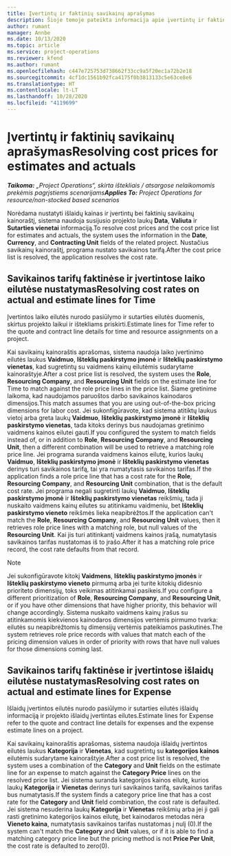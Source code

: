 ```yaml
---
title: Įvertintų ir faktinių savikainų aprašymas
description: Šioje temoje pateikta informacija apie įvertintų ir faktinių savikainų aprašymą.
author: rumant
manager: Annbe
ms.date: 10/13/2020
ms.topic: article
ms.service: project-operations
ms.reviewer: kfend
ms.author: rumant
ms.openlocfilehash: c447e725753d738662f33cc9a5f20ec1a72b2e18
ms.sourcegitcommit: 4cf1dc1561b92fca4175f0b3813133c5e63ce8e6
ms.translationtype: HT
ms.contentlocale: lt-LT
ms.lasthandoff: 10/28/2020
ms.locfileid: "4119699"
---
```

# <a name="resolving-cost-prices-for-estimates-and-actuals"></a><span data-ttu-id="d43cc-103">Įvertintų ir faktinių savikainų aprašymas</span><span class="sxs-lookup"><span data-stu-id="d43cc-103">Resolving cost prices for estimates and actuals</span></span>

<span data-ttu-id="d43cc-104">_**Taikoma:** „Project Operations“, skirta ištekliais / atsargose nelaikomomis prekėmis pagrįstiems scenarijams_</span><span class="sxs-lookup"><span data-stu-id="d43cc-104">_**Applies To:** Project Operations for resource/non-stocked based scenarios_</span></span>

<span data-ttu-id="d43cc-105">Norėdama nustatyti išlaidų kainas ir įvertintų bei faktinių savikainų kainoraštį, sistema naudoja susijusio projekto laukų **Data**, **Valiuta** ir **Sutarties vienetai** informaciją.</span><span class="sxs-lookup"><span data-stu-id="d43cc-105">To resolve cost prices and the cost price list for estimates and actuals, the system uses the information in the **Date**, **Currency**, and **Contracting Unit** fields of the related project.</span></span> <span data-ttu-id="d43cc-106">Nustačius savikainų kainoraštį, programa nustato savikainos tarifą.</span><span class="sxs-lookup"><span data-stu-id="d43cc-106">After the cost price list is resolved, the application resolves the cost rate.</span></span>

## <a name="resolving-cost-rates-on-actual-and-estimate-lines-for-time"></a><span data-ttu-id="d43cc-107">Savikainos tarifų faktinėse ir įvertintose laiko eilutėse nustatymas</span><span class="sxs-lookup"><span data-stu-id="d43cc-107">Resolving cost rates on actual and estimate lines for Time</span></span>

<span data-ttu-id="d43cc-108">Įvertintos laiko eilutės nurodo pasiūlymo ir sutarties eilutės duomenis, skirtus projekto laikui ir ištekliams priskirti.</span><span class="sxs-lookup"><span data-stu-id="d43cc-108">Estimate lines for Time refer to the quote and contract line details for time and resource assignments on a project.</span></span>

<span data-ttu-id="d43cc-109">Kai savikainų kainoraštis aprašomas, sistema naudoja laiko įvertinimo eilutės laukus **Vaidmuo**, **Išteklių paskirstymo įmonė** ir **Išteklių paskirstymo vienetas**, kad sugretintų su vaidmens kainų eilutėmis sudarytame kainoraštyje.</span><span class="sxs-lookup"><span data-stu-id="d43cc-109">After a cost price list is resolved, the system uses the **Role**, **Resourcing Company**, and **Resourcing Unit** fields on the estimate line for Time to match against the role price lines in the price list.</span></span> <span data-ttu-id="d43cc-110">Šiame gretinime laikoma, kad naudojamos paruoštos darbo savikainos kainodaros dimensijos.</span><span class="sxs-lookup"><span data-stu-id="d43cc-110">This match assumes that you are using out-of-the-box pricing dimensions for labor cost.</span></span> <span data-ttu-id="d43cc-111">Jei sukonfigūravote, kad sistema atitiktų laukus vietoj arba greta laukų **Vaidmuo**, **Išteklių paskirstymo įmonė** ir **Išteklių paskirstymo vienetas**, tada kitoks derinys bus naudojamas gretinimo vaidmens kainos eilutei gauti.</span><span class="sxs-lookup"><span data-stu-id="d43cc-111">If you configured the system to match fields instead of, or in addition to **Role**, **Resourcing Company**, and **Resourcing Unit**, then a different combination will be used to retrieve a matching role price line.</span></span> <span data-ttu-id="d43cc-112">Jei programa suranda vaidmens kainos eilutę, kurios laukų **Vaidmuo**, **Išteklių paskirstymo įmonė** ir **Išteklių paskirstymo vienetas** derinys turi savikainos tarifą, tai yra numatytasis savikainos tarifas.</span><span class="sxs-lookup"><span data-stu-id="d43cc-112">If the application finds a role price line that has a cost rate for the **Role**, **Resourcing Company**, and **Resourcing Unit** combination, that is the default cost rate.</span></span> <span data-ttu-id="d43cc-113">Jei programa negali sugretinti laukų **Vaidmuo**, **Išteklių paskirstymo įmonė** ir **Išteklių paskirstymo vienetas** reikšmių, tada ji nuskaito vaidmens kainų eilutes su atitinkamu vaidmeniu, bet **Išteklių paskirstymo vieneto** reikšmės lieka neapibrėžtos.</span><span class="sxs-lookup"><span data-stu-id="d43cc-113">If the application can't match the **Role**, **Resourcing Company**, and **Resourcing Unit** values, then it retrieves role price lines with a matching role, but null values of the **Resourcing Unit**.</span></span> <span data-ttu-id="d43cc-114">Kai jis turi atitinkantį vaidmens kainos įrašą, numatytasis savikainos tarifas nustatomas iš to įrašo.</span><span class="sxs-lookup"><span data-stu-id="d43cc-114">After it has a matching role price record, the cost rate defaults from that record.</span></span> 

> [!NOTE]
> <span data-ttu-id="d43cc-115">Jei sukonfigūravote kitokį **Vaidmens**, **Išteklių paskirstymo įmonės** ir **Išteklių paskirstymo vieneto** pirmumą arba jei turite kitokių didesnio prioriteto dimensijų, toks veikimas atitinkamai pasikeis.</span><span class="sxs-lookup"><span data-stu-id="d43cc-115">If you configure a different prioritization of **Role**, **Resourcing Company**, and **Resourcing Unit**, or if you have other dimensions that have higher priority, this behavior will change accordingly.</span></span> <span data-ttu-id="d43cc-116">Sistema nuskaito vaidmens kainų įrašus su atitinkamomis kiekvienos kainodaros dimensijos vertėmis pirmumo tvarka: eilutės su neapibrėžtomis tų dimensijų vertėmis pateikiamos paskutinės.</span><span class="sxs-lookup"><span data-stu-id="d43cc-116">The system retrieves role price records with values that match each of the pricing dimension values in order of priority with rows that have null values for those dimensions coming last.</span></span>

## <a name="resolving-cost-rates-on-actual-and-estimate-lines-for-expense"></a><span data-ttu-id="d43cc-117">Savikainos tarifų faktinėse ir įvertintose išlaidų eilutėse nustatymas</span><span class="sxs-lookup"><span data-stu-id="d43cc-117">Resolving cost rates on actual and estimate lines for Expense</span></span>

<span data-ttu-id="d43cc-118">Išlaidų įvertintos eilutės nurodo pasiūlymo ir sutarties eilutės išlaidų informaciją ir projekto išlaidų įvertintas eilutes.</span><span class="sxs-lookup"><span data-stu-id="d43cc-118">Estimate lines for Expense refer to the quote and contract line details for expenses and the expense estimate lines on a project.</span></span>

<span data-ttu-id="d43cc-119">Kai savikainų kainoraštis aprašomas, sistema naudoja išlaidų įvertintos eilutės laukus **Kategorija** ir **Vienetas**, kad sugretintų su **kategorijos kainos** eilutėmis sudarytame kainoraštyje.</span><span class="sxs-lookup"><span data-stu-id="d43cc-119">After a cost price list is resolved, the system uses a combination of the **Category** and **Unit** fields on the estimate line for an expense to match against the **Category Price** lines on the resolved price list.</span></span> <span data-ttu-id="d43cc-120">Jei sistema suranda kategorijos kainos eilutę, kurios laukų **Kategorija** ir **Vienetas** derinys turi savikainos tarifą, savikainos tarifas bus numatytasis.</span><span class="sxs-lookup"><span data-stu-id="d43cc-120">If the system finds a category price line that has a cost rate for the **Category** and **Unit** field combination, the cost rate is defaulted.</span></span> <span data-ttu-id="d43cc-121">Jei sistema nesuderina laukų **Kategorija** ir **Vienetas** reikšmių arba jei ji gali rasti gretinimo kategorijos kainos eilutę, bet kainodaros metodas nėra **Vieneto kaina**, numatytasis savikainos tarifas nustatomas į nulį (0).</span><span class="sxs-lookup"><span data-stu-id="d43cc-121">If the system can't match the **Category** and **Unit** values, or if it is able to find a matching category price line but the pricing method is not **Price Per Unit**, the cost rate is defaulted to zero(0).</span></span>
